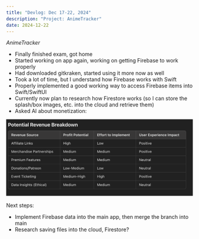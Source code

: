 ```yaml
---
title: "Devlog: Dec 17-22, 2024"
description: "Project: AnimeTracker"
date: 2024-12-22
---
```


*AnimeTracker*
- Finally finished exam, got home
- Started working on app again, working on getting Firebase to work properly
- Had downloaded gitkraken, started using it more now as well
- Took a lot of time, but I understand how Firebase works with Swift
- Properly implemented a good working way to access Firebase items into Swift/SwiftUI
- Currently now plan to research how Firestore works (so I can store the splash/box images, etc. into the cloud and retrieve them)
- Asked AI about monetization:

<img src="/public/blog/koyomidevlogs/post-8/ai-monetization.png" alt="screenshot of ChatGPT result" style="max-height: 800px; width: auto">

Next steps:
- Implement Firebase data into the main app, then merge the branch into main
- Research saving files into the cloud, Firestore?
